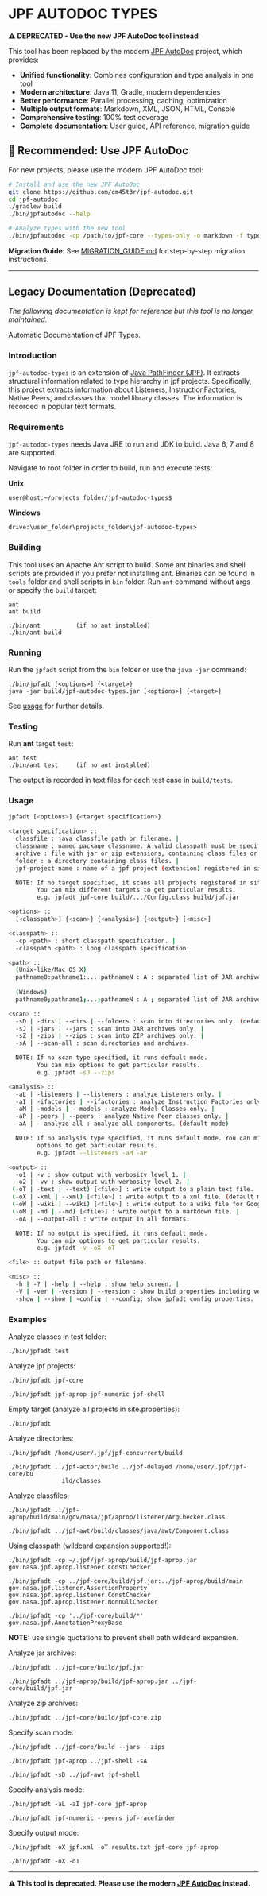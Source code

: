 # JPF AUTODOC TYPES

**⚠️ DEPRECATED - Use the new JPF AutoDoc tool instead**

This tool has been replaced by the modern [JPF AutoDoc](https://github.com/cm45t3r/jpf-autodoc) project, which provides:

- **Unified functionality**: Combines configuration and type analysis in one tool
- **Modern architecture**: Java 11, Gradle, modern dependencies
- **Better performance**: Parallel processing, caching, optimization
- **Multiple output formats**: Markdown, XML, JSON, HTML, Console
- **Comprehensive testing**: 100% test coverage
- **Complete documentation**: User guide, API reference, migration guide

## 🚀 **Recommended: Use JPF AutoDoc**

For new projects, please use the modern JPF AutoDoc tool:

```bash
# Install and use the new JPF AutoDoc
git clone https://github.com/cm45t3r/jpf-autodoc.git
cd jpf-autodoc
./gradlew build
./bin/jpfautodoc --help

# Analyze types with the new tool
./bin/jpfautodoc -cp /path/to/jpf-core --types-only -o markdown -f types.md
```

**Migration Guide**: See [MIGRATION_GUIDE.md](https://github.com/cm45t3r/jpf-autodoc/blob/main/MIGRATION_GUIDE.md) for step-by-step migration instructions.

---

## Legacy Documentation (Deprecated)

*The following documentation is kept for reference but this tool is no longer maintained.*

Automatic Documentation of JPF Types.

### Introduction

`jpf-autodoc-types` is an extension of [Java PathFinder (JPF)](https://github.com/javapathfinder/jpf-core). It extracts structural information related to type hierarchy in jpf projects. Specifically, this project extracts information about Listeners, InstructionFactories, Native Peers, and classes that model library classes. The information is recorded in popular text formats.

### Requirements

`jpf-autodoc-types` needs Java JRE to run and JDK to build. Java 6, 7 and 8 are supported.

Navigate to root folder in order to build, run and execute tests:

**Unix**

    user@host:~/projects_folder/jpf-autodoc-types$

**Windows**

    drive:\user_folder\projects_folder\jpf-autodoc-types>

### Building

This tool uses an Apache Ant script to build. Some ant binaries and shell scripts are provided if you prefer not installing ant. Binaries can be found in `tools` folder and shell scripts in `bin` folder. Run `ant` command without args or specify the `build` target:

    ant
    ant build
    
    ./bin/ant          (if no ant installed)
    ./bin/ant build

### Running

Run the `jpfadt` script from the `bin` folder or use the `java -jar` command:

    ./bin/jpfadt [<options>] {<target>}
    java -jar build/jpf-autodoc-types.jar [<options>] {<target>}

See [usage](#usage) for further details.

### Testing

Run **ant** target `test`:

    ant test
    ./bin/ant test     (if no ant installed)

The output is recorded in text files for each test case in `build/tests`.

### Usage

``` bash
jpfadt [<options>] {<target specification>}

<target specification> :: 
  classfile : java classfile path or filename. |
  classname : named package classname. A valid classpath must be specified. |
  archive : file with jar or zip extensions, containing class files or nested archive files containing other class files. |
  folder : a directory containing class files. |
  jpf-project-name : name of a jpf project (extension) registered in site.properties.

  NOTE: If no target specified, it scans all projects registered in site.properties. 
        You can mix different targets to get particular results.
        e.g. jpfadt jpf-core build/.../Config.class build/jpf.jar

<options> :: 
  [<classpath>] {<scan>} {<analysis>} {<output>} [<misc>]

<classpath> :: 
  -cp <path> : short classpath specification. |
  -classpath <path> : long classpath specification.

<path> :: 
  (Unix-like/Mac OS X)
  pathname0:pathname1:...:pathnameN : A : separated list of JAR archives or directories to search for class files. |
  
  (Windows)
  pathname0;pathname1;...;pathnameN : A ; separated list of JAR archives or directories to search for class files.

<scan> :: 
  -sD | -dirs | --dirs | --folders : scan into directories only. (default mode) |
  -sJ | -jars | --jars : scan into JAR archives only. |
  -sZ | -zips | --zips : scan into ZIP archives only. |
  -sA | --scan-all : scan directories and archives.

  NOTE: If no scan type specified, it runs default mode.
        You can mix options to get particular results.
        e.g. jpfadt -sJ --zips

<analysis> :: 
  -aL | -listeners | --listeners : analyze Listeners only. |
  -aI | -ifactories | --ifactories : analyze Instruction Factories only. |
  -aM | -models | --models : analyze Model Classes only. |
  -aP | -peers | --peers : analyze Native Peer classes only. |
  -aA | --analyze-all : analyze all components. (default mode)

  NOTE: If no analysis type specified, it runs default mode. You can mix  
        options to get particular results.
        e.g. jpfadt --listeners -aM -aP

<output> :: 
  -o1 | -v : show output with verbosity level 1. | 
  -o2 | -vv : show output with verbosity level 2. | 
 (-oT | -text | --text) [<file>] : write output to a plain text file. | 
 (-oX | -xml | --xml) [<file>] : write output to a xml file. (default mode) | 
 (-oW | -wiki | --wiki) [<file>] : write output to a wiki file for Google Code Projects. (deprecated) | 
 (-oM | -md | --md) [<file>] : write output to a markdown file. | 
  -oA | --output-all : write output in all formats.

  NOTE: If no output is specified, it runs default mode.
        You can mix options to get particular results.
        e.g. jpfadt -v -oX -oT

<file> :: output file path or filename.

<misc> :: 
  -h | -? | -help | --help : show help screen. | 
  -V | -ver | -version | --version : show build properties including version. | 
  -show | --show | -config | --config: show jpfadt config properties.
```

### Examples

Analyze classes in test folder:

    ./bin/jpfadt test

Analyze jpf projects:

    ./bin/jpfadt jpf-core

    ./bin/jpfadt jpf-aprop jpf-numeric jpf-shell

Empty target (analyze all projects in site.properties):

    ./bin/jpfadt

Analyze directories:

    ./bin/jpfadt /home/user/.jpf/jpf-concurrent/build

    ./bin/jpfadt ../jpf-actor/build ../jpf-delayed /home/user/.jpf/jpf-core/bu
                   ild/classes

Analyze classfiles:

    ./bin/jpfadt ../jpf-aprop/build/main/gov/nasa/jpf/aprop/listener/ArgChecker.class

    ./bin/jpfadt ../jpf-awt/build/classes/java/awt/Component.class

Using classpath (wildcard expansion supported!):

    ./bin/jpfadt -cp ~/.jpf/jpf-aprop/build/jpf-aprop.jar gov.nasa.jpf.aprop.listener.ConstChecker

    ./bin/jpfadt -cp ../jpf-core/build/jpf.jar:../jpf-aprop/build/main gov.nasa.jpf.listener.AssertionProperty gov.nasa.jpf.aprop.listener.ConstChecker gov.nasa.jpf.aprop.listener.NonnullChecker

    ./bin/jpfadt -cp '../jpf-core/build/*' gov.nasa.jpf.AnnotationProxyBase

**NOTE:** use single quotations to prevent shell path wildcard expansion.

Analyze jar archives:

    ./bin/jpfadt ../jpf-core/build/jpf.jar

    ./bin/jpfadt ../jpf-aprop/build/jpf-aprop.jar ../jpf-core/build/jpf.jar

Analyze zip archives:

    ./bin/jpfadt ../jpf-core/build/jpf-core.zip

Specify scan mode:

    ./bin/jpfadt ../jpf-core/build --jars --zips

    ./bin/jpfadt jpf-aprop ../jpf-shell -sA

    ./bin/jpfadt -sD ../jpf-awt jpf-shell

Specify analysis mode:

    ./bin/jpfadt -aL -aI jpf-core jpf-aprop

    ./bin/jpfadt jpf-numeric --peers jpf-racefinder

Specify output mode:

    ./bin/jpfadt -oX jpf.xml -oT results.txt jpf-core jpf-aprop

    ./bin/jpfadt -oX -o1

---

**⚠️ This tool is deprecated. Please use the modern [JPF AutoDoc](https://github.com/cm45t3r/jpf-autodoc) instead.**